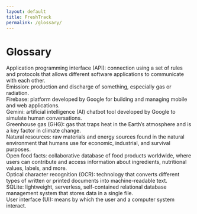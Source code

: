 ```yaml
---
layout: default
title: FreshTrack
permalink: /glossary/
---
```


# Glossary
Application programming interface (API): connection using a set of rules and protocols that allows different software applications to communicate with each other.
<br>
Emission: production and discharge of something, especially gas or radiation.
<br>
Firebase: platform developed by Google for building and managing mobile and web applications.
<br>
Gemini: artificial intelligence (AI) chatbot tool developed by Google to simulate human conversations.
<br>
Greenhouse gas (GHG): gas that traps heat in the Earth’s atmosphere and is a key factor in climate change.
<br>
Natural resources: raw materials and energy sources found in the natural environment that humans use for economic, industrial, and survival purposes.
<br>
Open food facts: collaborative database of food products worldwide, where users can contribute and access information about ingredients, nutritional values, labels, and more.
<br>
Optical character recognition (OCR): technology that converts different types of written or printed documents into machine-readable text.
<br>
SQLite: lightweight, serverless, self-contained relational database management system that stores data in a single file.
<br>
User interface (UI): means by which the user and a computer system interact.
